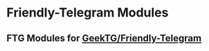 # Friendly-Telegram Modules

## FTG Modules for [GeekTG/Friendly-Telegram](https://github.com/GeekTG/Friendly-Telegram)